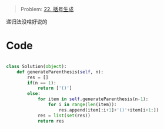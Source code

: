 > Problem: [22. 括号生成](https://leetcode.cn/problems/generate-parentheses/description/)

递归法没啥好说的

# Code

```Python []

class Solution(object):
    def generateParenthesis(self, n):
        res = []
        if(n == 1):
            return ['()']
        else:
            for item in self.generateParenthesis(n-1):
                for i in range(len(item)):
                    res.append(item[:i+1]+'()'+item[i+1:])
            res = list(set(res))
            return res
```
